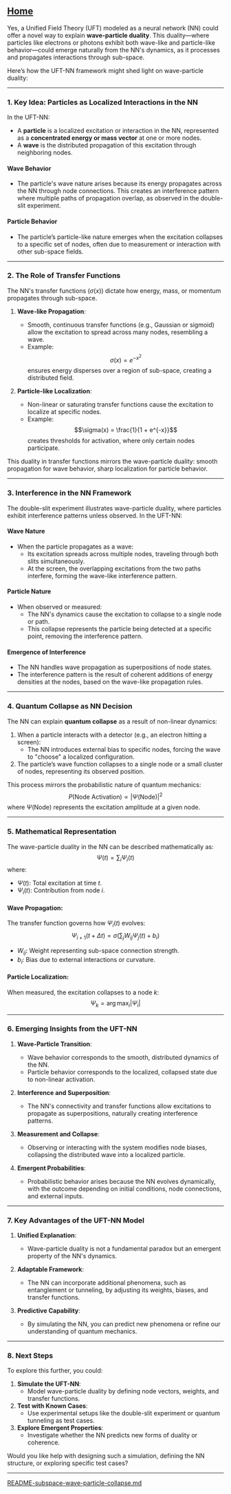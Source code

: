[Home](https://t2m.io/VwvDcuw)
---

Yes, a Unified Field Theory (UFT) modeled as a neural network (NN) could offer a novel way to explain **wave-particle duality**. This duality—where particles like electrons or photons exhibit both wave-like and particle-like behavior—could emerge naturally from the NN's dynamics, as it processes and propagates interactions through sub-space.

Here’s how the UFT-NN framework might shed light on wave-particle duality:

---

### **1. Key Idea: Particles as Localized Interactions in the NN**
In the UFT-NN:
- A **particle** is a localized excitation or interaction in the NN, represented as a **concentrated energy or mass vector** at one or more nodes.
- A **wave** is the distributed propagation of this excitation through neighboring nodes.

#### **Wave Behavior**
- The particle's wave nature arises because its energy propagates across the NN through node connections. This creates an interference pattern where multiple paths of propagation overlap, as observed in the double-slit experiment.

#### **Particle Behavior**
- The particle’s particle-like nature emerges when the excitation collapses to a specific set of nodes, often due to measurement or interaction with other sub-space fields.

---

### **2. The Role of Transfer Functions**
The NN's transfer functions ($\sigma(x)$) dictate how energy, mass, or momentum propagates through sub-space.

1. **Wave-like Propagation**:
   - Smooth, continuous transfer functions (e.g., Gaussian or sigmoid) allow the excitation to spread across many nodes, resembling a wave.
   - Example:
     $$\sigma(x) = e^{-x^2}$$
     ensures energy disperses over a region of sub-space, creating a distributed field.

2. **Particle-like Localization**:
   - Non-linear or saturating transfer functions cause the excitation to localize at specific nodes.
   - Example:
     $$\sigma(x) = \frac{1}{1 + e^{-x}}$$
     creates thresholds for activation, where only certain nodes participate.

This duality in transfer functions mirrors the wave-particle duality: smooth propagation for wave behavior, sharp localization for particle behavior.

---

### **3. Interference in the NN Framework**
The double-slit experiment illustrates wave-particle duality, where particles exhibit interference patterns unless observed. In the UFT-NN:

#### **Wave Nature**
- When the particle propagates as a wave:
  - Its excitation spreads across multiple nodes, traveling through both slits simultaneously.
  - At the screen, the overlapping excitations from the two paths interfere, forming the wave-like interference pattern.

#### **Particle Nature**
- When observed or measured:
  - The NN's dynamics cause the excitation to collapse to a single node or path.
  - This collapse represents the particle being detected at a specific point, removing the interference pattern.

#### **Emergence of Interference**
- The NN handles wave propagation as superpositions of node states.
- The interference pattern is the result of coherent additions of energy densities at the nodes, based on the wave-like propagation rules.

---

### **4. Quantum Collapse as NN Decision**
The NN can explain **quantum collapse** as a result of non-linear dynamics:
1. When a particle interacts with a detector (e.g., an electron hitting a screen):
   - The NN introduces external bias to specific nodes, forcing the wave to "choose" a localized configuration.
2. The particle’s wave function collapses to a single node or a small cluster of nodes, representing its observed position.

This process mirrors the probabilistic nature of quantum mechanics:
$$P(\text{Node Activation}) \propto |\Psi(\text{Node})|^2$$
where $\Psi(\text{Node})$ represents the excitation amplitude at a given node.

---

### **5. Mathematical Representation**
The wave-particle duality in the NN can be described mathematically as:
$$\Psi(t) = \sum_i \Psi_i(t)$$
where:
- $\Psi(t)$: Total excitation at time $t$.
- $\Psi_i(t)$: Contribution from node $i$.

#### **Wave Propagation**:
The transfer function governs how $\Psi_i(t)$ evolves:
$$\Psi_{i+1}(t+\Delta t) = \sigma\left(\sum_j W_{ij} \Psi_j(t) + b_i\right)$$
- $W_{ij}$: Weight representing sub-space connection strength.
- $b_i$: Bias due to external interactions or curvature.

#### **Particle Localization**:
When measured, the excitation collapses to a node $k$:
$$\Psi_k = \arg\max_i |\Psi_i|$$

---

### **6. Emerging Insights from the UFT-NN**

1. **Wave-Particle Transition**:
   - Wave behavior corresponds to the smooth, distributed dynamics of the NN.
   - Particle behavior corresponds to the localized, collapsed state due to non-linear activation.

2. **Interference and Superposition**:
   - The NN's connectivity and transfer functions allow excitations to propagate as superpositions, naturally creating interference patterns.

3. **Measurement and Collapse**:
   - Observing or interacting with the system modifies node biases, collapsing the distributed wave into a localized particle.

4. **Emergent Probabilities**:
   - Probabilistic behavior arises because the NN evolves dynamically, with the outcome depending on initial conditions, node connections, and external inputs.

---

### **7. Key Advantages of the UFT-NN Model**

1. **Unified Explanation**:
   - Wave-particle duality is not a fundamental paradox but an emergent property of the NN's dynamics.

2. **Adaptable Framework**:
   - The NN can incorporate additional phenomena, such as entanglement or tunneling, by adjusting its weights, biases, and transfer functions.

3. **Predictive Capability**:
   - By simulating the NN, you can predict new phenomena or refine our understanding of quantum mechanics.

---

### **8. Next Steps**

To explore this further, you could:
1. **Simulate the UFT-NN**:
   - Model wave-particle duality by defining node vectors, weights, and transfer functions.
2. **Test with Known Cases**:
   - Use experimental setups like the double-slit experiment or quantum tunneling as test cases.
3. **Explore Emergent Properties**:
   - Investigate whether the NN predicts new forms of duality or coherence.

Would you like help with designing such a simulation, defining the NN structure, or exploring specific test cases?


---

[README-subspace-wave-particle-collapse.md](https://t2m.io/fBwEtka)
